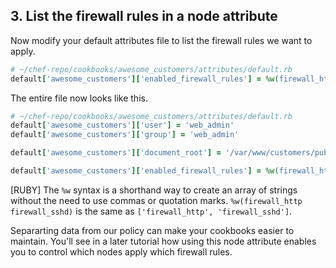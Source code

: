 ## 3. List the firewall rules in a node attribute

Now modify your default attributes file to list the firewall rules we want to apply.

```ruby
# ~/chef-repo/cookbooks/awesome_customers/attributes/default.rb
default['awesome_customers']['enabled_firewall_rules'] = %w(firewall_http firewall_sshd)
```

The entire file now looks like this.

```ruby
# ~/chef-repo/cookbooks/awesome_customers/attributes/default.rb
default['awesome_customers']['user'] = 'web_admin'
default['awesome_customers']['group'] = 'web_admin'

default['awesome_customers']['document_root'] = '/var/www/customers/public_html'

default['awesome_customers']['enabled_firewall_rules'] = %w(firewall_http firewall_sshd)
```

[RUBY] The `%w` syntax is a shorthand way to create an array of strings without the need to use commas or quotation marks. `%w(firewall_http firewall_sshd)` is the same as `['firewall_http', 'firewall_sshd']`.

Separarting data from our policy can make your cookbooks easier to maintain. You'll see in a later tutorial how using this node attribute enables you to control which nodes apply which firewall rules.

